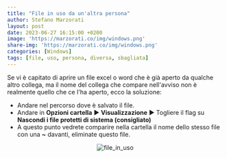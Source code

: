 ```yaml
---
title: "File in uso da un'altra persona"
author: Stefano Marzorati
layout: post
date: 2023-06-27 16:15:00 +0200
image: 'https://marzorati.co/img/windows.png'
share-img: 'https://marzorati.co/img/windows.png'
categories: [Windows]
tags: [file, uso, persona, diversa, sbagliata]
---
```

Se vi è capitato di aprire un file excel o word che è già aperto da qualche altro collega, ma il nome del collega che compare nell'avviso non è realmente quello che ce l'ha aperto, ecco la soluzione:   
- Andare nel percorso dove è salvato il file.
- Andare in **Opzioni cartella** ► **Visualizzazione** ► Togliere il flag su **Nascondi i file protetti di sistema (consigliato)**
- A questo punto vedrete comparire nella cartella il nome dello stesso file con una **~** davanti, eliminate questo file.

<center><img src="https://marzorati.co/img/post/file_in_uso.png" alt="file_in_uso"></center>
